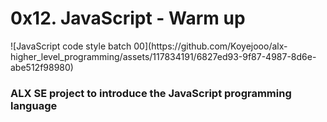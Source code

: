 <h1>0x12. JavaScript - Warm up</h1> ![JavaScript code style batch 00](https://github.com/Koyejooo/alx-higher_level_programming/assets/117834191/6827ed93-9f87-4987-8d6e-abe512f98980)

<h3>ALX SE project to introduce the JavaScript programming language</h3>
